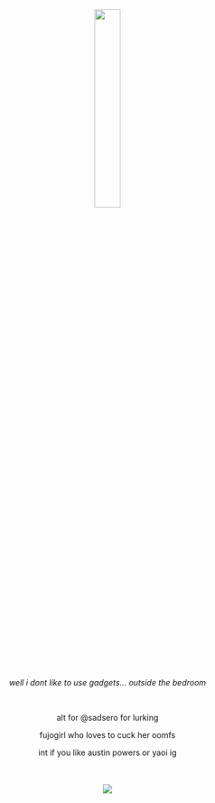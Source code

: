<div align="center"> 

                                                            
<img width="30%" src="https://i.postimg.cc/y63xp0tx/IMG-0441.jpg"> 

*well i dont like to use gadgets... outside the bedroom*

 <br>
 
 alt for @sadsero for lurking 
 
 fujogirl who loves to cuck her oomfs 
 
 
 int if you like austin powers or yaoi ig  
<br>

<br>![](https://komarev.com/ghpvc/?username=sadser0&label=visitors+++&color=2d2f59)
<br>



 

 </div>
























</div>
